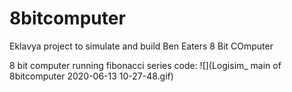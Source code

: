 # 8bitcomputer
Eklavya project to simulate and build Ben Eaters 8 Bit COmputer

8 bit computer running fibonacci series code:
![](Logisim_ main of 8bitcomputer 2020-06-13 10-27-48.gif)
